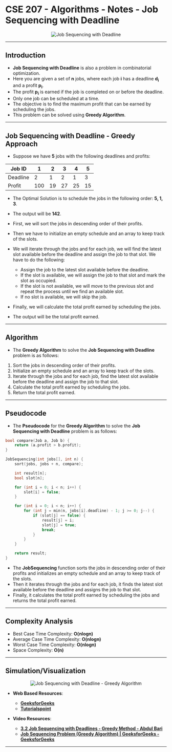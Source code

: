 # **CSE 207 - Algorithms - Notes - Job Sequencing with Deadline**

<p align="center">
    <img src="https://miro.medium.com/v2/resize:fit:648/1*fCm4EwGIm_KFvHrniNR_yw.jpeg" alt="Job Sequencing with Deadline"/>
</p>

---

## **Introduction**

- **Job Sequencing with Deadline** is also a problem in combinatorial optimization.
- Here you are given a set of **n** jobs, where each job **i** has a deadline **d<sub>i</sub>** and a profit **p<sub>i</sub>**.
- The profit **p<sub>i</sub>** is earned if the job is completed on or before the deadline.
- Only one job can be scheduled at a time.
- The objective is to find the maximum profit that can be earned by scheduling the jobs.
- This problem can be solved using **Greedy Algorithm**.

---

## **Job Sequencing with Deadline - Greedy Approach**

- Suppose we have **5** jobs with the following deadlines and profits:

| Job ID | 1 | 2 | 3 | 4 | 5 |
| --- | --- | --- | --- | --- | --- |
| Deadline | 2 | 1 | 2 | 1 | 3 |
| Profit | 100 | 19 | 27 | 25 | 15 |

- The Optimal Solution is to schedule the jobs in the following order: **5, 1, 3**.
- The output will be **142**.

- First, we will sort the jobs in descending order of their profits.
- Then we have to initialize an empty schedule and an array to keep track of the slots.
- We will iterate through the jobs and for each job, we will find the latest slot available before the deadline and assign the job to that slot. We have to do the following:
  - Assign the job to the latest slot available before the deadline.
  - If the slot is available, we will assign the job to that slot and mark the slot as occupied.
  - If the slot is not available, we will move to the previous slot and repeat the process until we find an available slot.
  - If no slot is available, we will skip the job.
- Finally, we will calculate the total profit earned by scheduling the jobs.
- The output will be the total profit earned.

---

## **Algorithm**

- The **Greedy Algorithm** to solve the **Job Sequencing with Deadline** problem is as follows:

1. Sort the jobs in descending order of their profits.
2. Initialize an empty schedule and an array to keep track of the slots.
3. Iterate through the jobs and for each job, find the latest slot available before the deadline and assign the job to that slot.
4. Calculate the total profit earned by scheduling the jobs.
5. Return the total profit earned.

---

## **Pseudocode**

- The **Pseudocode** for the **Greedy Algorithm** to solve the **Job Sequencing with Deadline** problem is as follows:

```cpp
bool compare(Job a, Job b) {
    return (a.profit > b.profit);
}

JobSequencing(int jobs[], int n) {
    sort(jobs, jobs + n, compare);

    int result[n];
    bool slot[n];

    for (int i = 0; i < n; i++) {
        slot[i] = false;
    }

    for (int i = 0; i < n; i++) {
        for (int j = min(n, jobs[i].deadline) - 1; j >= 0; j--) {
            if (slot[j] == false) {
                result[j] = i;
                slot[j] = true;
                break;
            }
        }
    }

    return result;
}
```

- The **JobSequencing** function sorts the jobs in descending order of their profits and initializes an empty schedule and an array to keep track of the slots.
- Then it iterates through the jobs and for each job, it finds the latest slot available before the deadline and assigns the job to that slot.
- Finally, it calculates the total profit earned by scheduling the jobs and returns the total profit earned.

---

## **Complexity Analysis**

- Best Case Time Complexity: **O(nlogn)**
- Average Case Time Complexity: **O(nlogn)**
- Worst Case Time Complexity: **O(nlogn)**
- Space Complexity: **O(n)**

---

## **Simulation/Visualization**

<p align="center">
    <img src="https://lh4.googleusercontent.com/oPnEMwtHivvA7Uy36G1lSQSraQ6xJ__THJJ3XiLL3mP--VgNerwFaPZgfXWbS3WDFYn2EKL8WiG3VDu3fAtB5Ii3ZFiT5-Ln8XmM1_zwH0Q7sTg_28NYWBDOP07_MQ" alt="Job Sequencing with Deadline - Greedy Algorithm"/>
</p>

- **Web Based Resources**:
  - [**GeeksforGeeks**](https://www.geeksforgeeks.org/job-sequencing-problem/)
  - [**Tutorialspoint**](https://www.tutorialspoint.com/data_structures_algorithms/job_sequencing_with_deadline.htm)

- **Video Resources**:
  - [**3.2 Job Sequencing with Deadlines - Greedy Method - Abdul Bari**](https://www.youtube.com/watch?v=zPtI8q9gvX8)
  - [**Job Sequencing Problem (Greedy Algorithm) | GeeksforGeeks - GeeksforGeeks**](https://www.youtube.com/watch?v=R6Skj4bT1HE)

---
